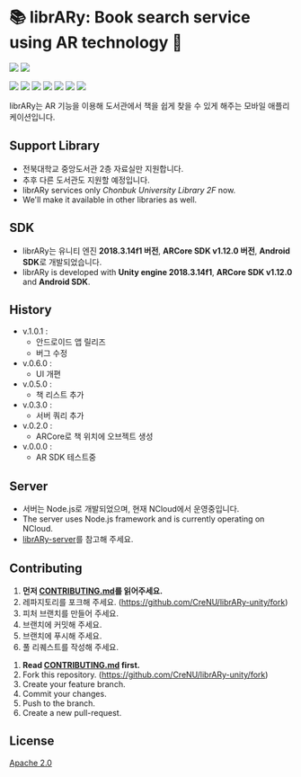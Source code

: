 # 📚 librARy: Book search service using AR technology 📱

![](https://img.shields.io/badge/librARy-unity-orange)
![](https://img.shields.io/badge/unity-v.2018.3.14f1-orange)

![](https://img.shields.io/github/languages/count/crenu/library-unity)
![](https://img.shields.io/github/languages/top/crenu/library-unity)
![](https://img.shields.io/github/languages/code-size/crenu/library-unity)
![](https://img.shields.io/github/repo-size/crenu/library-unity)
![](https://img.shields.io/github/issues/crenu/library-unity)
![](https://img.shields.io/github/issues-closed/crenu/library-unity)
![](https://img.shields.io/github/last-commit/crenu/library-unity)

librARy는 AR 기능을 이용해 도서관에서 책을 쉽게 찾을 수 있게 해주는 모바일 애플리케이션입니다.


## Support Library
+ 전북대학교 중앙도서관 2층 자료실만 지원합니다.
+ 추후 다른 도서관도 지원할 예정입니다.
+ librARy services only *Chonbuk University Library 2F* now.
+ We'll make it available in other libraries as well.


## SDK
+ librARy는 유니티 엔진 **2018.3.14f1 버전**, **ARCore SDK v1.12.0 버전**, **Android SDK**로 개발되었습니다.
+ librARy is developed with **Unity engine 2018.3.14f1**, **ARCore SDK v1.12.0** and **Android SDK**.


## History
+ v.1.0.1 :
  - 안드로이드 앱 릴리즈
  - 버그 수정
+ v.0.6.0 :
  - UI 개편
+ v.0.5.0 :
  - 책 리스트 추가
+ v.0.3.0 :
  - 서버 쿼리 추가
+ v.0.2.0 :
  - ARCore로 책 위치에 오브젝트 생성
+ v.0.0.0 :
  - AR SDK 테스트중


## Server
+ 서버는 Node.js로 개발되었으며, 현재 NCloud에서 운영중입니다.
+ The server uses Node.js framework and is currently operating on NCloud.
+ [librARy-server](https://github.com/CreNU/librARy-server)를 참고해 주세요.


## Contributing
1. **먼저 [CONTRIBUTING.md](./CONTRIBUTING.md)를 읽어주세요.**
2. 레파지토리를 포크해 주세요. (https://github.com/CreNU/librARy-unity/fork)
3. 피처 브랜치를 만들어 주세요.
4. 브랜치에 커밋해 주세요.
5. 브랜치에 푸시해 주세요.
6. 풀 리퀘스트를 작성해 주세요.
<!-- -->
1. **Read [CONTRIBUTING.md](./CONTRIBUTING.md) first.**
2. Fork this repository. (https://github.com/CreNU/librARy-unity/fork)
3. Create your feature branch.
4. Commit your changes.
5. Push to the branch.
6. Create a new pull-request.


## License
[Apache 2.0](./LICENSE)



[Wiki]: https://github.com/CreNU/librARy-unity/wiki
